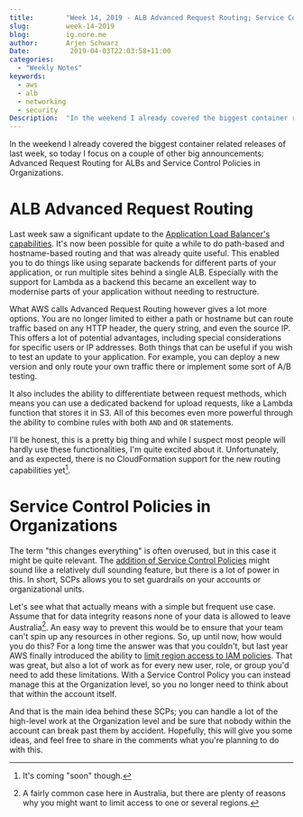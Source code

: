 ```yaml
---
title:        "Week 14, 2019 - ALB Advanced Request Routing; Service Control Policies in Organizations"
slug:         week-14-2019
blog:         ig.nore.me  
author:       Arjen Schwarz  
Date:          2019-04-03T22:03:58+11:00
categories:   
  - "Weekly Notes"
keywords:
  - aws
  - alb
  - networking
  - security
Description:  "In the weekend I already covered the biggest container related releases of last week, so today I focus on a couple of other big announcements: Advanced Request Routing for ALBs and Service Control Policies in Organizations."
---
```


In the weekend I already covered the biggest container related releases of last week, so today I focus on a couple of other big announcements: Advanced Request Routing for ALBs and Service Control Policies in Organizations.

# ALB Advanced Request Routing

Last week saw a significant update to the [Application Load Balancer's capabilities](https://aws.amazon.com/blogs/aws/new-advanced-request-routing-for-aws-application-load-balancers/). It's now been possible for quite a while to do path-based and hostname-based routing and that was already quite useful. This enabled you to do things like using separate backends for different parts of your application, or run multiple sites behind a single ALB. Especially with the support for Lambda as a backend this became an excellent way to modernise parts of your application without needing to restructure.

What AWS calls Advanced Request Routing however gives a lot more options. You are no longer limited to either a path or hostname but can route traffic based on any HTTP header, the query string, and even the source IP. This offers a lot of potential advantages, including special considerations for specific users or IP addresses. Both things that can be useful if you wish to test an update to your application. For example, you can deploy a new version and only route your own traffic there or implement some sort of A/B testing.

It also includes the ability to differentiate between request methods, which means you can use a dedicated backend for upload requests, like a Lambda function that stores it in S3. All of this becomes even more powerful through the ability to combine rules with both `AND` and `OR` statements.

I'll be honest, this is a pretty big thing and while I suspect most people will hardly use these functionalities, I'm quite excited about it. Unfortunately, and as expected, there is no CloudFormation support for the new routing capabilities yet[^1].

# Service Control Policies in Organizations

The term "this changes everything" is often overused, but in this case it might be quite relevant. The [addition of Service Control Policies](https://aws.amazon.com/blogs/security/how-to-use-service-control-policies-to-set-permission-guardrails-across-accounts-in-your-aws-organization/) might sound like a relatively dull sounding feature, but there is a lot of power in this. In short, SCPs allows you to set guardrails on your accounts or organizational units.

Let's see what that actually means with a simple but frequent use case. Assume that for data integrity reasons none of your data is allowed to leave Australia[^2]. An easy way to prevent this would be to ensure that your team can't spin up any resources in other regions. So, up until now, how would you do this? For a long time the answer was that you couldn't, but last year AWS finally introduced the ability to [limit region access to IAM policies](https://aws.amazon.com/blogs/security/easier-way-to-control-access-to-aws-regions-using-iam-policies/). That was great, but also a lot of work as for every new user, role, or group you'd need to add these limitations. With a Service Control Policy you can instead manage this at the Organization level, so you no longer need to think about that within the account itself.

And that is the main idea behind these SCPs; you can handle a lot of the high-level work at the Organization level and be sure that nobody within the account can break past them by accident. Hopefully, this will give you some ideas, and feel free to share in the comments what you're planning to do with this.

[^1]:	It's coming "soon" though.

[^2]:	A fairly common case here in Australia, but there are plenty of reasons why you might want to limit access to one or several regions.
